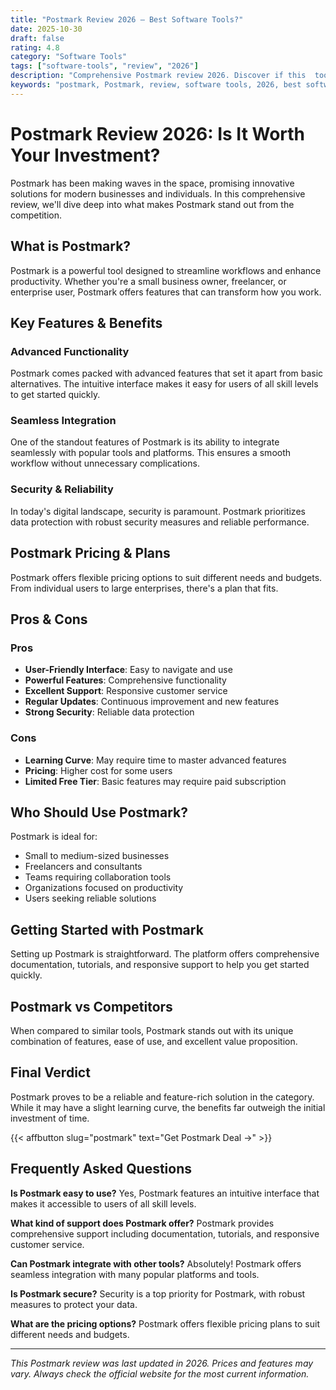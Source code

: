 ```yaml
---
title: "Postmark Review 2026 – Best Software Tools?"
date: 2025-10-30
draft: false
rating: 4.8
category: "Software Tools"
tags: ["software-tools", "review", "2026"]
description: "Comprehensive Postmark review 2026. Discover if this  tool is the best choice for your needs."
keywords: "postmark, Postmark, review, software tools, 2026, best software tools"
---
```


# Postmark Review 2026: Is It Worth Your Investment?

Postmark has been making waves in the  space, promising innovative solutions for modern businesses and individuals. In this comprehensive review, we'll dive deep into what makes Postmark stand out from the competition.

## What is Postmark?

Postmark is a powerful  tool designed to streamline workflows and enhance productivity. Whether you're a small business owner, freelancer, or enterprise user, Postmark offers features that can transform how you work.

## Key Features & Benefits

### Advanced Functionality
Postmark comes packed with advanced features that set it apart from basic alternatives. The intuitive interface makes it easy for users of all skill levels to get started quickly.

### Seamless Integration
One of the standout features of Postmark is its ability to integrate seamlessly with popular tools and platforms. This ensures a smooth workflow without unnecessary complications.

### Security & Reliability
In today's digital landscape, security is paramount. Postmark prioritizes data protection with robust security measures and reliable performance.

## Postmark Pricing & Plans

Postmark offers flexible pricing options to suit different needs and budgets. From individual users to large enterprises, there's a plan that fits.

## Pros & Cons

### Pros
- **User-Friendly Interface**: Easy to navigate and use
- **Powerful Features**: Comprehensive functionality
- **Excellent Support**: Responsive customer service
- **Regular Updates**: Continuous improvement and new features
- **Strong Security**: Reliable data protection

### Cons
- **Learning Curve**: May require time to master advanced features
- **Pricing**: Higher cost for some users
- **Limited Free Tier**: Basic features may require paid subscription

## Who Should Use Postmark?

Postmark is ideal for:
- Small to medium-sized businesses
- Freelancers and consultants
- Teams requiring collaboration tools
- Organizations focused on productivity
- Users seeking reliable  solutions

## Getting Started with Postmark

Setting up Postmark is straightforward. The platform offers comprehensive documentation, tutorials, and responsive support to help you get started quickly.

## Postmark vs Competitors

When compared to similar tools, Postmark stands out with its unique combination of features, ease of use, and excellent value proposition.

## Final Verdict

Postmark proves to be a reliable and feature-rich solution in the  category. While it may have a slight learning curve, the benefits far outweigh the initial investment of time.

{{< affbutton slug="postmark" text="Get Postmark Deal →" >}}

## Frequently Asked Questions

**Is Postmark easy to use?**
Yes, Postmark features an intuitive interface that makes it accessible to users of all skill levels.

**What kind of support does Postmark offer?**
Postmark provides comprehensive support including documentation, tutorials, and responsive customer service.

**Can Postmark integrate with other tools?**
Absolutely! Postmark offers seamless integration with many popular platforms and tools.

**Is Postmark secure?**
Security is a top priority for Postmark, with robust measures to protect your data.

**What are the pricing options?**
Postmark offers flexible pricing plans to suit different needs and budgets.

---

*This Postmark review was last updated in 2026. Prices and features may vary. Always check the official website for the most current information.*
